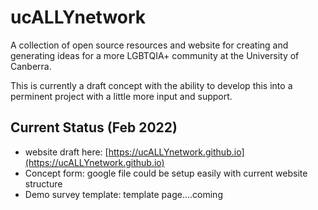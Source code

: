 # ucALLYnetwork

A collection of open source resources and website for creating and generating ideas for a more LGBTQIA+ community at the University of Canberra.

This is currently a draft concept with the ability to develop this into a perminent project with a little more input and support.

## Current Status (Feb 2022)

- website draft here: [https://ucALLYnetwork.github.io](https://ucALLYnetwork.github.io)
- Concept form: google file could be setup easily with current website structure
- Demo survey template: template page....coming
